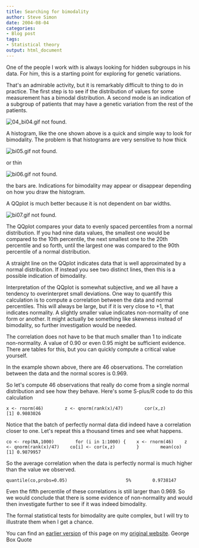 ```yaml
---
title: Searching for bimodality
author: Steve Simon
date: 2004-08-04
categories:
- Blog post
tags:
- Statistical theory
output: html_document
---
```

One of the people I work with is always looking for hidden subgroups
in his data. For him, this is a starting point for exploring for
genetic variations.

That's an admirable activity, but it is remarkably difficult to thing
to do in practice. The first step is to see if the distribution of
values for some measurement has a bimodal distribution. A second mode
is an indication of a subgroup of patients that may have a genetic
variation from the rest of the patients.

![04_bi04.gif not found.](http://www.pmean.com/new-images/04/bimodality01.png)

A histogram, like the one shown above is a quick and simple way to
look for bimodality. The problem is that histograms are very sensitive
to how thick

![bi05.gif not found.](http://www.pmean.com/new-images/04/bimodality02.png)

or thin

![bi06.gif not found.](http://www.pmean.com/new-images/04/bimodality03.png)

the bars are. Indications for bimodality may appear or disappear
depending on how you draw the histogram.

A QQplot is much better because it is not dependent on bar widths.

![bi07.gif not found.](http://www.pmean.com/new-images/04/bimodality04.png)

The QQplot compares your data to evenly spaced percentiles from a
normal distribution. If you had nine data values, the smallest one
would be compared to the 10th percentile, the next smallest one to the
20th percentile and so forth, until the largest one was compared to
the 90th percentile of a normal distribution.

A straight line on the QQplot indicates data that is well approximated
by a normal distribution. If instead you see two distinct lines, then
this is a possible indication of bimodality.

Interpretation of the QQplot is somewhat subjective, and we all have a
tendency to overinterpret small deviations. One way to quantify this
calculation is to compute a correlation between the data and normal
percentiles. This will always be large, but if it is very close to +1,
that indicates normality. A slightly smaller value indicates
non-normality of one form or another. It might actually be something
like skewness instead of bimodality, so further investigation would be
needed.

The correlation does not have to be that much smaller than 1 to
indicate non-normality. A value of 0.90 or even 0.95 might be
sufficient evidence. There are tables for this, but you can quickly
compute a critical value yourself.

In the example shown above, there are 46 observations. The correlation
between the data and the normal scores is 0.969.

So let's compute 46 observations that really do come from a single
normal distribution and see how they behave. Here's some S-plus/R
code to do this calculation

`x <- rnorm(46)        z <- qnorm(rank(x)/47)        cor(x,z)                [1] 0.9803026`

Notice that   the batch of perfectly normal data did indeed have a
correlation closer to one. Let's repeat this a thousand times and see
what happens.

`co <- rep(NA,1000)        for (i in 1:1000) {    x <- rnorm(46)    z <- qnorm(rank(x)/47)    co[i] <- cor(x,z)        }        mean(co)                [1] 0.9879957`

So the average correlation when the data is perfectly normal is much
higher than the value we observed.

`quantile(co,probs=0.05)                      5%        0.9738147`

Even the fifth percentile of these correlations is still larger than
0.969. So we would conclude that there is some evidence of
non-normality and would then investigate further to see if it was
indeed bimodality.

The formal statistical tests for bimodality are quite complex, but I
will try to illustrate them when I get a chance.

You can find an [earlier version](http://www.pmean.com/04/bimodality.html) of this page on my [original website](http://www.pmean.com/original_site.html). George Box Quote
